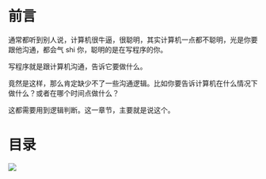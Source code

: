# 前言 #

通常都听到别人说，计算机很牛逼，很聪明，其实计算机一点都不聪明，光是你要跟他沟通，都会气 shi 你，聪明的是在写程序的你。

写程序就是跟计算机沟通，告诉它要做什么。

竟然是这样，那么肯定缺少不了一些沟通逻辑。比如你要告诉计算机在什么情况下做什么？或者在哪个时间点做什么？

这都需要用到逻辑判断。这一章节，主要就是说这个。


# 目录 #

![](http://twowaterimage.oss-cn-beijing.aliyuncs.com/2019-09-09-%E6%9D%A1%E4%BB%B6%E8%AF%AD%E5%8F%A5%E5%92%8C%E5%BE%AA%E7%8E%AF%E8%AF%AD%E5%8F%A5.png)


